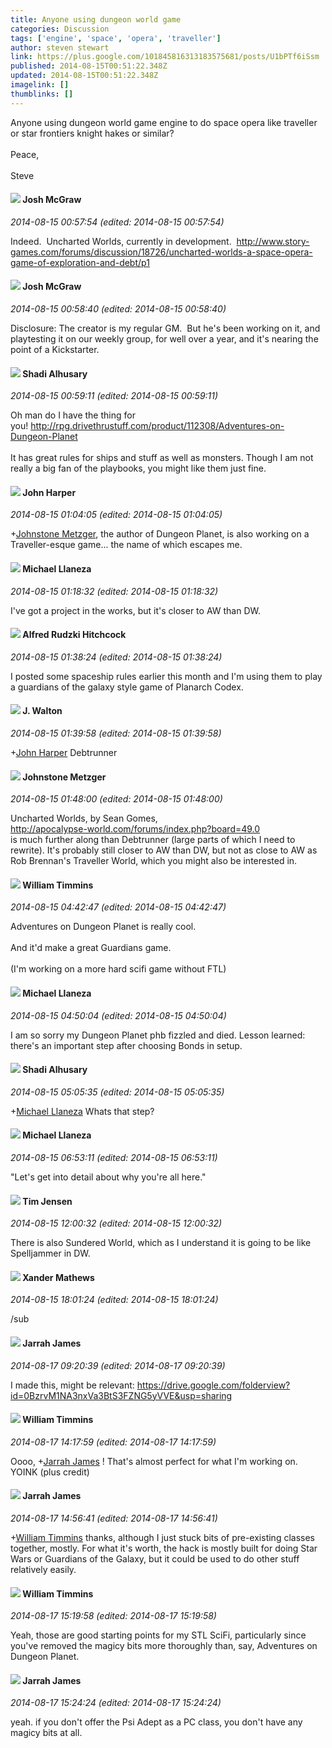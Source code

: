 ```yaml
---
title: Anyone using dungeon world game
categories: Discussion
tags: ['engine', 'space', 'opera', 'traveller']
author: steven stewart
link: https://plus.google.com/101845816313183575681/posts/U1bPTf6iSsm
published: 2014-08-15T00:51:22.348Z
updated: 2014-08-15T00:51:22.348Z
imagelink: []
thumblinks: []
---
```


Anyone using dungeon world game engine to do space opera like traveller or star frontiers knight hakes or similar? <br /><br />Peace, <br /><br />Steve 
<div id='comment z13yifaydvbkz5jh104cjxuqipzqhjwpvcc'>
  <h4><img src='{{site.baseurl}}//images/avatars/103800051422038412281_photo.jpg'> Josh McGraw</h4>
      <p><cite>2014-08-15 00:57:54 (edited: 2014-08-15 00:57:54)</cite></p>
        <p>Indeed.  Uncharted Worlds, currently in development.  <a href="http://www.story-games.com/forums/discussion/18726/uncharted-worlds-a-space-opera-game-of-exploration-and-debt/p1" class="ot-anchor">http://www.story-games.com/forums/discussion/18726/uncharted-worlds-a-space-opera-game-of-exploration-and-debt/p1</a></p>
</div>
        

<div id='comment z13yifaydvbkz5jh104cjxuqipzqhjwpvcc'>
  <h4><img src='{{site.baseurl}}//images/avatars/103800051422038412281_photo.jpg'> Josh McGraw</h4>
      <p><cite>2014-08-15 00:58:40 (edited: 2014-08-15 00:58:40)</cite></p>
        <p>Disclosure: The creator is my regular GM.  But he&#39;s been working on it, and playtesting it on our weekly group, for well over a year, and it&#39;s nearing the point of a Kickstarter.</p>
</div>
        

<div id='comment z13yifaydvbkz5jh104cjxuqipzqhjwpvcc'>
  <h4><img src='{{site.baseurl}}//images/avatars/103327399280421334863_photo.jpg'> Shadi Alhusary</h4>
      <p><cite>2014-08-15 00:59:11 (edited: 2014-08-15 00:59:11)</cite></p>
        <p>Oh man do I have the thing for you! <a href="http://rpg.drivethrustuff.com/product/112308/Adventures-on-Dungeon-Planet" class="ot-anchor">http://rpg.drivethrustuff.com/product/112308/Adventures-on-Dungeon-Planet</a> <br /><br />It has great rules for ships and stuff as well as monsters. Though I am not really a big fan of the playbooks, you might like them just fine. </p>
</div>
        

<div id='comment z13yifaydvbkz5jh104cjxuqipzqhjwpvcc'>
  <h4><img src='{{site.baseurl}}//images/avatars/102241355698439183778_photo.jpg'> John Harper</h4>
      <p><cite>2014-08-15 01:04:05 (edited: 2014-08-15 01:04:05)</cite></p>
        <p><span class="proflinkWrapper"><span class="proflinkPrefix">+</span><a class="proflink" href="https://plus.google.com/113864117304127544117" oid="113864117304127544117">Johnstone Metzger</a></span>, the author of Dungeon Planet, is also working on a Traveller-esque game... the name of which escapes me.</p>
</div>
        

<div id='comment z13yifaydvbkz5jh104cjxuqipzqhjwpvcc'>
  <h4><img src='{{site.baseurl}}//images/avatars/118285647887876243328_photo.jpg'> Michael Llaneza</h4>
      <p><cite>2014-08-15 01:18:32 (edited: 2014-08-15 01:18:32)</cite></p>
        <p>I&#39;ve got a project in the works, but it&#39;s closer to AW than DW.</p>
</div>
        

<div id='comment z13yifaydvbkz5jh104cjxuqipzqhjwpvcc'>
  <h4><img src='{{site.baseurl}}//images/avatars/100812462809734403456_photo.jpg'> Alfred Rudzki Hitchcock</h4>
      <p><cite>2014-08-15 01:38:24 (edited: 2014-08-15 01:38:24)</cite></p>
        <p>I posted some spaceship rules earlier this month and I&#39;m using them to play a guardians of the galaxy style game of Planarch Codex.</p>
</div>
        

<div id='comment z13yifaydvbkz5jh104cjxuqipzqhjwpvcc'>
  <h4><img src='{{site.baseurl}}//images/avatars/111694100408744715863_photo.jpg'> J. Walton</h4>
      <p><cite>2014-08-15 01:39:58 (edited: 2014-08-15 01:39:58)</cite></p>
        <p><span class="proflinkWrapper"><span class="proflinkPrefix">+</span><a class="proflink" href="https://plus.google.com/102241355698439183778" oid="102241355698439183778">John Harper</a></span> Debtrunner</p>
</div>
        

<div id='comment z13yifaydvbkz5jh104cjxuqipzqhjwpvcc'>
  <h4><img src='{{site.baseurl}}//images/avatars/113864117304127544117_photo.jpg'> Johnstone Metzger</h4>
      <p><cite>2014-08-15 01:48:00 (edited: 2014-08-15 01:48:00)</cite></p>
        <p>Uncharted Worlds, by Sean Gomes,<br /><a href="http://apocalypse-world.com/forums/index.php?board=49.0" class="ot-anchor">http://apocalypse-world.com/forums/index.php?board=49.0</a><br />is much further along than Debtrunner (large parts of which I need to rewrite). It&#39;s probably still closer to AW than DW, but not as close to AW as Rob Brennan&#39;s Traveller World, which you might also be interested in.</p>
</div>
        

<div id='comment z13yifaydvbkz5jh104cjxuqipzqhjwpvcc'>
  <h4><img src='{{site.baseurl}}//images/avatars/110742068553470341938_photo.jpg'> William Timmins</h4>
      <p><cite>2014-08-15 04:42:47 (edited: 2014-08-15 04:42:47)</cite></p>
        <p>Adventures on Dungeon Planet is really cool.<br /><br />And it&#39;d make a great Guardians game.<br /><br />(I&#39;m working on a more hard scifi game without FTL)</p>
</div>
        

<div id='comment z13yifaydvbkz5jh104cjxuqipzqhjwpvcc'>
  <h4><img src='{{site.baseurl}}//images/avatars/118285647887876243328_photo.jpg'> Michael Llaneza</h4>
      <p><cite>2014-08-15 04:50:04 (edited: 2014-08-15 04:50:04)</cite></p>
        <p>I am so sorry my Dungeon Planet phb fizzled and died. Lesson learned: there&#39;s an important step after choosing Bonds in setup.</p>
</div>
        

<div id='comment z13yifaydvbkz5jh104cjxuqipzqhjwpvcc'>
  <h4><img src='{{site.baseurl}}//images/avatars/103327399280421334863_photo.jpg'> Shadi Alhusary</h4>
      <p><cite>2014-08-15 05:05:35 (edited: 2014-08-15 05:05:35)</cite></p>
        <p><span class="proflinkWrapper"><span class="proflinkPrefix">+</span><a class="proflink" href="https://plus.google.com/118285647887876243328" oid="118285647887876243328">Michael Llaneza</a></span> Whats that step?</p>
</div>
        

<div id='comment z13yifaydvbkz5jh104cjxuqipzqhjwpvcc'>
  <h4><img src='{{site.baseurl}}//images/avatars/118285647887876243328_photo.jpg'> Michael Llaneza</h4>
      <p><cite>2014-08-15 06:53:11 (edited: 2014-08-15 06:53:11)</cite></p>
        <p>&quot;Let&#39;s get into detail about why you&#39;re all here.&quot;</p>
</div>
        

<div id='comment z13yifaydvbkz5jh104cjxuqipzqhjwpvcc'>
  <h4><img src='{{site.baseurl}}//images/avatars/101509976321886871332_photo.jpg'> Tim Jensen</h4>
      <p><cite>2014-08-15 12:00:32 (edited: 2014-08-15 12:00:32)</cite></p>
        <p>There is also Sundered World, which as I understand it is going to be like Spelljammer in DW.</p>
</div>
        

<div id='comment z13yifaydvbkz5jh104cjxuqipzqhjwpvcc'>
  <h4><img src='{{site.baseurl}}//images/avatars/107449243374830546772_photo.jpg'> Xander Mathews</h4>
      <p><cite>2014-08-15 18:01:24 (edited: 2014-08-15 18:01:24)</cite></p>
        <p>/sub</p>
</div>
        

<div id='comment z13yifaydvbkz5jh104cjxuqipzqhjwpvcc'>
  <h4><img src='{{site.baseurl}}//images/avatars/108001625414701725812_photo.jpg'> Jarrah James</h4>
      <p><cite>2014-08-17 09:20:39 (edited: 2014-08-17 09:20:39)</cite></p>
        <p>I made this, might be relevant: <a href="https://drive.google.com/folderview?id=0BzrvM1NA3nxVa3BtS3FZNG5yVVE&amp;usp=sharing" class="ot-anchor">https://drive.google.com/folderview?id=0BzrvM1NA3nxVa3BtS3FZNG5yVVE&amp;usp=sharing</a></p>
</div>
        

<div id='comment z13yifaydvbkz5jh104cjxuqipzqhjwpvcc'>
  <h4><img src='{{site.baseurl}}//images/avatars/110742068553470341938_photo.jpg'> William Timmins</h4>
      <p><cite>2014-08-17 14:17:59 (edited: 2014-08-17 14:17:59)</cite></p>
        <p>Oooo, <span class="proflinkWrapper"><span class="proflinkPrefix">+</span><a class="proflink" href="https://plus.google.com/108001625414701725812" oid="108001625414701725812">Jarrah James</a></span> ! That&#39;s almost perfect for what I&#39;m working on. YOINK (plus credit)</p>
</div>
        

<div id='comment z13yifaydvbkz5jh104cjxuqipzqhjwpvcc'>
  <h4><img src='{{site.baseurl}}//images/avatars/108001625414701725812_photo.jpg'> Jarrah James</h4>
      <p><cite>2014-08-17 14:56:41 (edited: 2014-08-17 14:56:41)</cite></p>
        <p><span class="proflinkWrapper"><span class="proflinkPrefix">+</span><a class="proflink" href="https://plus.google.com/110742068553470341938" oid="110742068553470341938">William Timmins</a></span> thanks, although I just stuck bits of pre-existing classes together, mostly. For what it&#39;s worth, the hack is mostly built for doing Star Wars or Guardians of the Galaxy, but it could be used to do other stuff relatively easily.  </p>
</div>
        

<div id='comment z13yifaydvbkz5jh104cjxuqipzqhjwpvcc'>
  <h4><img src='{{site.baseurl}}//images/avatars/110742068553470341938_photo.jpg'> William Timmins</h4>
      <p><cite>2014-08-17 15:19:58 (edited: 2014-08-17 15:19:58)</cite></p>
        <p>Yeah, those are good starting points for my STL SciFi, particularly since you&#39;ve removed the magicy bits more thoroughly than, say, Adventures on Dungeon Planet.</p>
</div>
        

<div id='comment z13yifaydvbkz5jh104cjxuqipzqhjwpvcc'>
  <h4><img src='{{site.baseurl}}//images/avatars/108001625414701725812_photo.jpg'> Jarrah James</h4>
      <p><cite>2014-08-17 15:24:24 (edited: 2014-08-17 15:24:24)</cite></p>
        <p>yeah. if you don&#39;t offer the Psi Adept as a PC class, you don&#39;t have any magicy bits at all. </p>
</div>
        